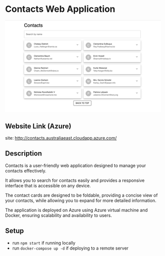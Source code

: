 # Contacts Web Application

![Melbourne Foodie](/public/contacts_home.png)

## Website Link (Azure)

site: http://contacts.australiaeast.cloudapp.azure.com/

## Description

Contacts is a user-friendly web application designed to manage your contacts effectively.

It allows you to search for contacts easily and provides a responsive interface that is accessible on any device.

The contact cards are designed to be foldable, providing a concise view of your contacts, while allowing you to expand for more detailed information.

The application is deployed on Azure using Azure virtual machine and Docker, ensuring scalability and availability to users.

## Setup

- run `npm start` if running locally
- run `docker-compose up -d` if deploying to a remote server
